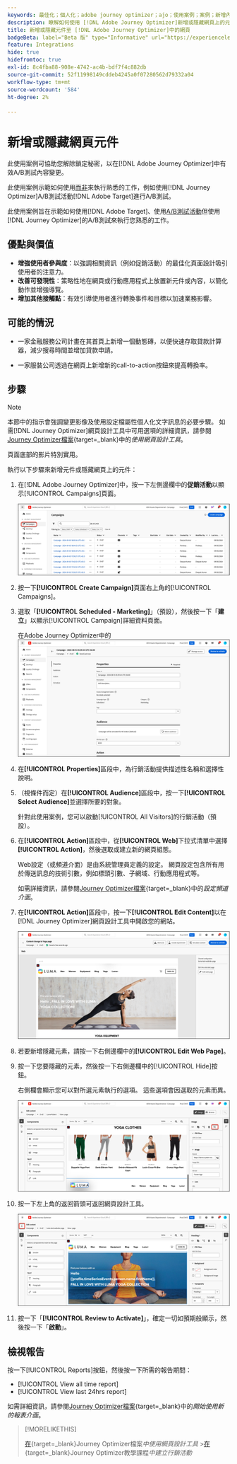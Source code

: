 ```yaml
---
keywords: 最佳化；個人化；adobe journey optimizer；ajo；使用案例；案例；新增內容；隱藏內容；新增元件；隱藏元件
description: 瞭解如何使用 [!DNL Adobe Journey Optimizer]新增或隱藏網頁上的元件。
title: 新增或隱藏元件至 [!DNL Adobe Journey Optimizer]中的網頁
badgeBeta: label="Beta 版" type="Informative" url="https://experienceleague.adobe.com/docs/target/using/introduction/intro.html#beta newtab=true" tooltip=" [!DNL Adobe Target] 有哪些 Beta 版功能。"
feature: Integrations
hide: true
hidefromtoc: true
exl-id: 8c4fba88-908e-4742-ac4b-bdf7f4c882db
source-git-commit: 52f11998149cddeb4245a0f07280562d79332a04
workflow-type: tm+mt
source-wordcount: '584'
ht-degree: 2%

---
```


# 新增或隱藏網頁元件

此使用案例可協助您解除鎖定秘密，以在[!DNL Adobe Journey Optimizer]中有效A/B測試內容變更。

此使用案例示範如何使用[而非](/help/main/c-activities/t-test-ab/test-ab.md)來執行熟悉的工作，例如使用[!DNL Journey Optimizer]A/B測試活動[!DNL Adobe Target]進行A/B測試。

此使用案例旨在示範如何使用[!DNL Adobe Target]、使用[A/B測試活動](/help/main/c-activities/t-test-ab/test-ab.md)但使用[!DNL Journey Optimizer]的A/B測試來執行您熟悉的工作。

## 優點與價值

* **增強使用者參與度**：以強調相關資訊（例如促銷活動）的最佳化頁面設計吸引使用者的注意力。
* **改善可發現性**：策略性地在網頁或行動應用程式上放置新元件或內容，以簡化動作並增強導覽。
* **增加其他接觸點**：有效引導使用者進行轉換事件和目標以加速業務影響。

## 可能的情況

* 一家金融服務公司計畫在其首頁上新增一個動態磚，以便快速存取貸款計算器，減少搜尋時間並增加貸款申請。

* 一家服裝公司透過在網頁上新增新的call-to-action按鈕來提高轉換率。

## 步驟

>[!NOTE]
>
>本節中的指示會強調變更影像及使用設定檔屬性個人化文字訊息的必要步驟。 如需[!DNL Journey Optimizer]網頁設計工具中可用選項的詳細資訊，請參閱[Journey Optimizer檔案](https://experienceleague.adobe.com/en/docs/journey-optimizer/using/channels/web/author-web-pages/web-visual-editor){target=_blank}中的&#x200B;*使用網頁設計工具*。
>
>頁面底部的影片特別實用。

執行以下步驟來新增元件或隱藏網頁上的元件：

1. 在[!DNL Adobe Journey Optimizer]中，按一下左側邊欄中的&#x200B;**促銷活動**&#x200B;以顯示[!UICONTROL Campaigns]頁面。

   ![醒目提示「行銷活動」索引標籤的Adobe Journey Optimizer登陸頁面。](/help/main/c-integrating-target-with-mac/ajo/assets/ajo-landing-page.png)

1. 按一下&#x200B;**[!UICONTROL Create Campaign]**&#x200B;頁面右上角的[!UICONTROL Campaigns]。

1. 選取「**[!UICONTROL Scheduled - Marketing]**」（預設），然後按一下「**建立**」以顯示[!UICONTROL Campaign]詳細資料頁面。

   在Adobe Journey Optimizer中的![行銷活動詳細資訊頁面](/help/main/c-integrating-target-with-mac/ajo/assets/campaign-details.png)

1. 在&#x200B;**[!UICONTROL Properties]**&#x200B;區段中，為行銷活動提供描述性名稱和選擇性說明。

1. （視條件而定）在&#x200B;**[!UICONTROL Audience]**&#x200B;區段中，按一下&#x200B;**[!UICONTROL Select Audience]**&#x200B;並選擇所要的對象。

   針對此使用案例，您可以啟動[!UICONTROL All Visitors]的行銷活動（預設）。

1. 在&#x200B;**[!UICONTROL Action]**&#x200B;區段中，從&#x200B;**[!UICONTROL Web]**&#x200B;下拉式清單中選擇&#x200B;**[!UICONTROL Action]**，然後選取或建立新的網頁組態。

   Web設定（或頻道介面）是由系統管理員定義的設定。 網頁設定包含所有用於傳送訊息的技術引數，例如標頭引數、子網域、行動應用程式等。

   如需詳細資訊，請參閱[Journey Optimizer檔案](https://experienceleague.adobe.com/en/docs/journey-optimizer/using/configuration/channel-surfaces#set-up-channel-surfaces){target=_blank}中的&#x200B;*設定頻道介面*。

1. 在&#x200B;**[!UICONTROL Action]**&#x200B;區段中，按一下&#x200B;**[!UICONTROL Edit Content]**&#x200B;以在[!DNL Journey Optimizer]網頁設計工具中開啟您的網站。

   ![LUMA網站上的瑜伽登陸頁面](/help/main/c-integrating-target-with-mac/ajo/assets/luma-yoga-landing.png)

1. 若要新增隱藏元素，請按一下右側邊欄中的&#x200B;**[!UICONTROL Edit Web Page]**。

1. 按一下您要隱藏的元素，然後按一下右側邊欄中的[!UICONTROL Hide]按鈕。

   右側欄會顯示您可以對所選元素執行的選項。 這些選項會因選取的元素而異。

   ![隱藏元素按鈕](/help/main/c-integrating-target-with-mac/ajo/assets/hide-element.png)

1. 按一下左上角的返回箭頭可返回網頁設計工具。

   ![後退箭號](/help/main/c-integrating-target-with-mac/ajo/assets/back-arrow.png)

1. 按一下「**[!UICONTROL Review to Activate]**」，確定一切如預期般顯示，然後按一下「**啟動**」。

## 檢視報告

按一下[!UICONTROL Reports]按鈕，然後按一下所需的報告期間：

* [!UICONTROL View all time report]
* [!UICONTROL View last 24hrs report]

如需詳細資訊，請參閱[Journey Optimizer檔案](https://experienceleague.adobe.com/en/docs/journey-optimizer/using/channel-report/report-gs-cja){target=_blank}中的&#x200B;*開始使用新的報表介面*。

>[!MORELIKETHIS]
>
>[在](https://experienceleague.adobe.com/en/docs/journey-optimizer/using/channels/web/author-web-pages/web-visual-editor){target=_blank}Journey Optimizer檔案&#x200B;*中使用網頁設計工具*
>&#x200B;>[在](https://experienceleague.adobe.com/en/docs/journey-optimizer-learn/tutorials/create-campaigns/create-a-campaign){target=_blank}Journey Optimizer教學課程&#x200B;*中建立行銷活動*
